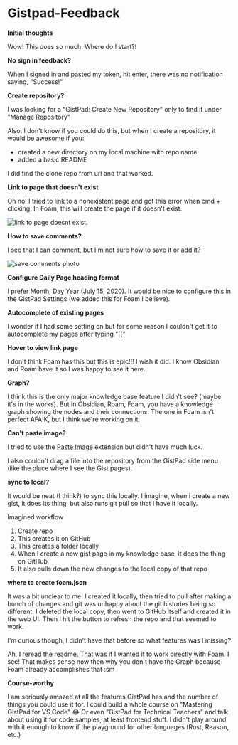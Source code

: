 # Gistpad-Feedback

**Initial thoughts**

Wow! This does so much. Where do I start?!

**No sign in feedback?**

When I signed in and pasted my token, hit enter, there was no notification saying, "Success!"

**Create repository?**

I was looking for a "GistPad: Create New Repository" only to find it under "Manage Repository"

Also, I don't know if you could do this, but when I create a repository, it would be awesome if you:

- created a new directory on my local machine with repo name
- added a basic README

I did find the clone repo from url and that worked.

**Link to page that doesn't exist**

Oh no! I tried to link to a nonexistent page and got this error when cmd + clicking. In Foam, this will create the page if it doesn't exist.


![link to page doesnt exist.](https://i.ibb.co/1d4D0t0/image-1.png)

**How to save comments?**

I see that I can comment, but I'm not sure how to save it or add it?

![save comments photo](https://i.ibb.co/61Mwg2p/save-comments.png)

**Configure Daily Page heading format**

I prefer Month, Day Year (July 15, 2020). It would be nice to configure this in the GistPad Settings (we added this for Foam I believe).

**Autocomplete of existing pages**

I wonder if I had some setting on but for some reason I couldn't get it to autocomplete my pages after typing "[["

**Hover to view link page**

I don't think Foam has this but this is epic!!! I wish it did. I know Obsidian and Roam have it so I was happy to see it here.

**Graph?**

I think this is the only major knowledge base feature I didn't see? (maybe it's in the works). But in Obsidian, Roam, Foam, you have a knowledge graph showing the nodes and their connections. The one in Foam isn't perfect AFAIK, but I think we're working on it.

**Can't paste image?**

I tried to use the [Paste Image](https://marketplace.visualstudio.com/items?itemName=mushan.vscode-paste-image) extension but didn't have much luck.

I also couldn't drag a file into the repository from the GistPad side menu (like the place where I see the Gist pages).

**sync to local?**

It would be neat (I think?) to sync this locally. I imagine, when i create a new gist, it does its thing, but also runs git pull so that I have it locally.

Imagined workflow

1. Create repo
2. This creates it on GitHub
3. This creates a folder locally
4. When I create a new gist page in my knowledge base, it does the thing on GitHub
5. It also pulls down the new changes to the local copy of that repo

**where to create foam.json**

It was a bit unclear to me. I created it locally, then tried to pull after making a bunch of changes and git was unhappy about the git histories being so different. I deleted the local copy, then went to GitHub itself and created it in the web UI. Then I hit the button to refresh the repo and that seemed to work.

I'm curious though, I didn't have that before so what features was I missing?

Ah, I reread the readme. That was if I wanted it to work directly with Foam. I see! That makes sense now then why you don't have the Graph because Foam already accomplishes that :sm


**Course-worthy**

I am seriously amazed at all the features GistPad has and the number of things you could use it for. I could build a whole course on "Mastering GistPad for VS Code" 😂 Or even "GistPad for Technical Teachers" and talk about using it for code samples, at least frontend stuff. I didn't play around with it enough to know if the playground for other languages (Rust, Reason, etc.)